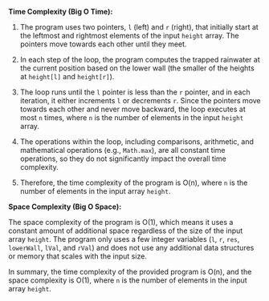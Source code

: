 **Time Complexity (Big O Time):**

1. The program uses two pointers, `l` (left) and `r` (right), that initially start at the leftmost and rightmost elements of the input `height` array. The pointers move towards each other until they meet.

2. In each step of the loop, the program computes the trapped rainwater at the current position based on the lower wall (the smaller of the heights at `height[l]` and `height[r]`).

3. The loop runs until the `l` pointer is less than the `r` pointer, and in each iteration, it either increments `l` or decrements `r`. Since the pointers move towards each other and never move backward, the loop executes at most `n` times, where `n` is the number of elements in the input `height` array.

4. The operations within the loop, including comparisons, arithmetic, and mathematical operations (e.g., `Math.max`), are all constant time operations, so they do not significantly impact the overall time complexity.

5. Therefore, the time complexity of the program is O(n), where `n` is the number of elements in the input array `height`.

**Space Complexity (Big O Space):**

The space complexity of the program is O(1), which means it uses a constant amount of additional space regardless of the size of the input array `height`. The program only uses a few integer variables (`l`, `r`, `res`, `lowerWall`, `lVal`, and `rVal`) and does not use any additional data structures or memory that scales with the input size.

In summary, the time complexity of the provided program is O(n), and the space complexity is O(1), where `n` is the number of elements in the input array `height`.
